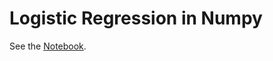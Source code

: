 # Logistic Regression in Numpy

See the [Notebook](http://nbviewer.jupyter.org/github/purzelrakete/hi/blob/master/logreg/test.ipynb).
